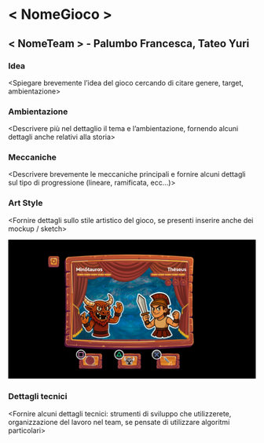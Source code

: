 # < NomeGioco >
## < NomeTeam > - Palumbo Francesca, Tateo Yuri

### Idea
<Spiegare brevemente l’idea del gioco cercando di citare genere, target, ambientazione>

### Ambientazione
<Descrivere più nel dettaglio il tema e l’ambientazione, fornendo alcuni dettagli anche relativi alla storia>

### Meccaniche
<Descrivere brevemente le meccaniche principali e fornire alcuni dettagli sul tipo di progressione (lineare, ramificata, ecc...)>

### Art Style
<Fornire dettagli sullo stile artistico del gioco, se presenti inserire anche dei mockup / sketch>

![Primo mockup singleplayer](img/FirstMockup.png)

### Dettagli tecnici
<Fornire alcuni dettagli tecnici: strumenti di sviluppo che utilizzerete, organizzazione del lavoro nel team, se pensate di utilizzare algoritmi particolari>
